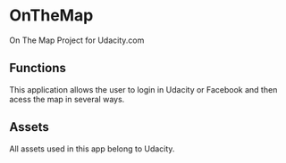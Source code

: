 # OnTheMap
On The Map Project for Udacity.com
## Functions
This application allows the user to login in Udacity or Facebook and then acess the map in several ways.
## Assets
All assets used in this app belong to Udacity.
